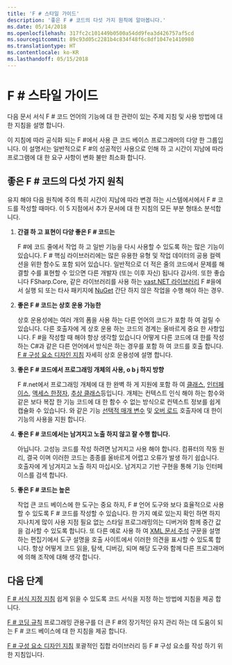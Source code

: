 ```yaml
---
title: 'F # 스타일 가이드'
description: '좋은 F # 코드의 다섯 가지 원칙에 알아봅니다.'
ms.date: 05/14/2018
ms.openlocfilehash: 317fc2c101449b0500a54dd9fea3d426757af5cd
ms.sourcegitcommit: 89c93d05c2281b4c834f48f6c8df1047e1410980
ms.translationtype: HT
ms.contentlocale: ko-KR
ms.lasthandoff: 05/15/2018
---
```

# <a name="f-style-guide"></a>F # 스타일 가이드

다음 문서 서식 F # 코드 언어의 기능에 대 한 관련이 있는 주제 지침 및 사용 방법에 대 한 지침을 설명 합니다.

이 지침에 따라 공식화 되는 F #에서 사용 큰 코드 베이스 프로그래머의 다양 한 그룹입니다. 이 설명서는 일반적으로 F #의 성공적인 사용으로 인해 하 고 시간이 지남에 따라 프로그램에 대 한 요구 사항이 변화 불만 최소화 합니다.

## <a name="five-principles-of-good-f-code"></a>좋은 F # 코드의 다섯 가지 원칙

유지 해야 다음 원칙에 주의 특히 시간이 지남에 따라 변경 하는 시스템에서에서 F # 코드를 작성할 때마다. 이 5 지점에서 추가 문서에 대 한 지침의 모든 부분 형태소 분석합니다.

1. **간결 하 고 표현이 다양 좋은 F # 코드는**

    F #에 코드 줄에서 작업 하 고 일반 기능을 다시 사용할 수 있도록 하는 많은 기능이 있습니다. F # 핵심 라이브러리에는 많은 유용한 유형 및 작업 데이터의 공용 컬렉션을 위한 함수도 포함 되어 있습니다. 일반적으로 더 적은 줄의 코드에서 문제를 해결할 수를 표현할 수 있으면 다른 개발자 (또는 이후 자신) 됩니다 감사의. 또한 좋습니다 FSharp.Core, 같은 라이브러리를 사용 하는 [vast.NET 라이브러리](https://docs.microsoft.com/dotnet/api/) F #을에서 실행 되 또는 타사 패키지에 [NuGet](https://www.nuget.org/) 간단 하지 않은 작업을 수행 해야 하는 경우.

2. **좋은 F # 코드는 상호 운용 가능한**

    상호 운용성에는 여러 개의 폼을 사용 하는 다른 언어의 코드가 포함 하 여 걸릴 수 있습니다. 다른 호출자에 게 상호 운용 하는 코드의 경계는 올바르게 중요 한 사항입니다. F #을 작성할 때 해야 항상 생각할 있습니다 어떻게 다른 코드에 대 한를 작성 하는 C#과 같은 다른 언어에서 방식은 하는 경우를 포함 하 여 코드를 호출 합니다. [F # 구성 요소 디자인 지침](component-design-guidelines.md) 자세히 상호 운용성에 설명 합니다.

3. **좋은 F # 코드에서 프로그래밍 개체의 사용, o b j 하지 방향**

    F #.net에서 프로그래밍 개체에 대 한 완벽 하 게 지원에 포함 하 여 [클래스](../language-reference/classes.md), [인터페이스](../language-reference/interfaces.md), [액세스 한정자](../language-reference/access-control.md), [추상 클래스](../language-reference/abstract-classes.md)등입니다. 개체는 컨텍스트 인식 해야 하는 함수와 같은 보다 복잡 한 기능 코드에 대 한 함수 수 없는 방식으로 컨텍스트 정보를 쉽게 캡슐화 수 있습니다. 와 같은 기능 [선택적 매개 변수](../language-reference/members/methods.md#optional-arguments) 및 [오버 로드](../language-reference/members/methods.md#overloaded-methods) 호출자에 대 한이 기능의 사용을 지원 합니다.

4. **좋은 F # 코드에서는 남겨지고 노출 하지 않고 잘 수행 합니다.**

    아닙니다. 고성능 코드를 작성 하려면 남겨지고 사용 해야 합니다. 컴퓨터의 작동 원리, 결국 이며 이러한 코드는 종종를 올바르게 어렵고 오류가 발생 하기 쉽습니다. 호출자에 게 남겨지고 노출 하지 마십시오. 남겨지고 기반 구현을 통해 기능 인터페이스를 검색 합니다.

5. **좋은 F # 코드는 높은**

    작업 큰 코드 베이스에 한 도구는 중요 하지, F # 언어 도구와 보다 효율적으로 사용할 수 있도록 F # 코드를 작성할 수 있습니다. 한 가지 예로 있는지 확인 하면 하지 지나치게 많이 사용 지점 필요 없는 스타일 프로그래밍의는 디버거와 함께 중간 값을 검사할 수 있도록 합니다. 또 다른 예로 사용 하 여 [XML 문서 주석](../language-reference/xml-documentation.md) 구문을 설명 하는 편집기에서 도구 설명을 호출 사이트에서 이러한 의견을 표시할 수 있도록 합니다. 항상 어떻게 코드 읽을, 탐색, 디버깅, 되며 해당 도구와 함께 다른 프로그래머에 의해 조작에 대해 생각 합니다.

## <a name="next-steps"></a>다음 단계

[F # 서식 지정 지침](formatting.md) 쉽게 읽을 수 있도록 코드 서식을 지정 하는 방법에 지침을 제공 합니다.

[F # 코딩 규칙](conventions.md) 프로그래밍 관용구를 더 큰 F #의 장기적인 유지 관리 하는 데 도움이 되는 F # 코드 베이스에 대 한 지침을 제공 합니다.

[F # 구성 요소 디자인 지침](component-design-guidelines.md) 포괄적인 집합 라이브러리 등 F # 구성 요소를 작성 하기 위한 지침입니다.